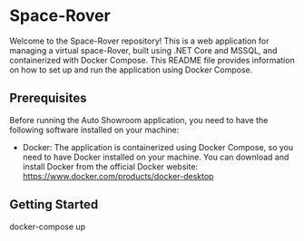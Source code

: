 
# Space-Rover

Welcome to the Space-Rover repository! This is a web application for managing a virtual space-Rover, built using .NET Core and MSSQL, and containerized with Docker Compose. This README file provides information on how to set up and run the application using Docker Compose.

## Prerequisites

Before running the Auto Showroom application, you need to have the following software installed on your machine:

- Docker: The application is containerized using Docker Compose, so you need to have Docker installed on your machine. You can download and install Docker from the official Docker website: https://www.docker.com/products/docker-desktop

## Getting Started

docker-compose up
